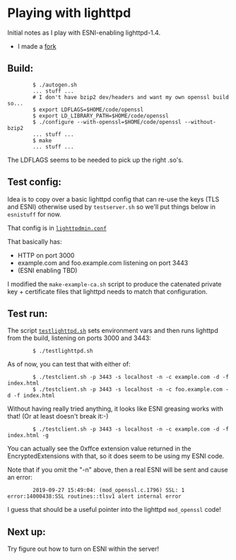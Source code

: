 
# Playing with lighttpd

Initial notes as I play with ESNI-enabling lighttpd-1.4.

- I made a [fork](https://github.com/sftcd/lighttpd1.4)

##  Build:

            $ ./autogen.sh 
            ... stuff ...
            # I don't have bzip2 dev/headers and want my own openssl build so...
            $ export LDFLAGS=$HOME/code/openssl
            $ export LD_LIBRARY_PATH=$HOME/code/openssl
            $ ./configure --with-openssl=$HOME/code/openssl --without-bzip2
            ... stuff ...
            $ make
            ... stuff ...

The LDFLAGS seems to be needed to pick up the right .so's.

##  Test config:

Idea is to copy over a basic lighttpd config that can re-use the
keys (TLS and ESNI) otherwise used by ``testserver.sh`` so we'll
put things below in ``esnistuff`` for now.

That config is in [``lighttpdmin.conf``](./lighttpdmin.conf)

That basically has:

- HTTP on port 3000
- example.com and foo.example.com listening on port 3443
- (ESNI enabling TBD)

I modified the ``make-example-ca.sh`` script to produce the 
catenated private key + certificate files that lighttpd needs
to match that configuration.

##  Test run:

The script [``testlighttpd.sh``](./testlighttpd.sh) sets environment vars and
then runs lighttpd from the build, listening on ports 3000 and 3443:

            $ ./testlighttpd.sh

As of now, you can test that with either of:

            $ ./testclient.sh -p 3443 -s localhost -n -c example.com -d -f index.html 
            $ ./testclient.sh -p 3443 -s localhost -n -c foo.example.com -d -f index.html 

Without having really tried anything, it looks like ESNI greasing works with
that! (Or at least doesn't break it:-)

            $ ./testclient.sh -p 3443 -s localhost -n -c example.com -d -f index.html -g

You can actually see the 0xffce extension value returned in the EncryptedExtensions
with that, so it does seem to be using my ESNI code. 

Note that if you omit the "-n" above, then a real ESNI will be sent and cause an error:

            2019-09-27 15:49:04: (mod_openssl.c.1796) SSL: 1 error:14000438:SSL routines::tlsv1 alert internal error 

I guess that should be a useful pointer into the lighttpd ``mod_openssl`` code!

##  Next up:

Try figure out how to turn on ESNI within the server!


